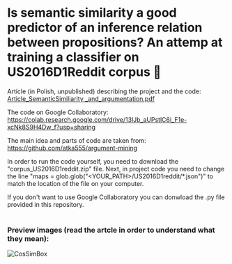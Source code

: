 # Is semantic similarity a good predictor of an inference relation between propositions? An attemp at training a classifier on US2016D1Reddit corpus 📖

Article (in Polish, unpublished) describing the project and the code:  
[Article_SemanticSimiliarity _and_argumentation.pdf](https://github.com/WojtekPachowiak/Argumentation_SemanticSimiliarity_Python/files/6258989/Article_SemanticSimiliarity._and_argumentation.pdf)

The code on Google Collaboratory:  
https://colab.research.google.com/drive/13lJb_aUPstlC6i_F1e-xcNk8S9H4Dw_f?usp=sharing

The main idea and parts of code are taken from:  
https://github.com/atka555/argument-mining

In order to run the code yourself, you need to download the "corpus_US2016D1reddit.zip" file. Next, in project code you need to change the line "maps = glob.glob("<YOUR_PATH>/US2016D1reddit/\*.json")" to match the location of the file on your computer.

If you don't want to use Google Collaboratory you can donwload the .py file provided in this repository.  
<br/>

### Preview images (read the artcle in order to understand what they mean):
![CosSimBox](https://user-images.githubusercontent.com/50328147/113594283-c8227080-9637-11eb-8dc1-fad3a6209fcb.png)
